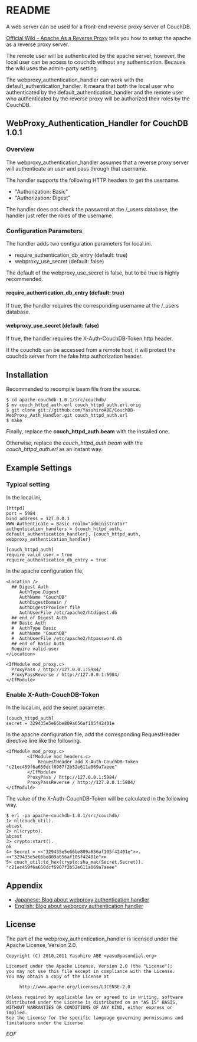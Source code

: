 <!-- -*- mode: markdown ; coding: utf-8 -*- -->

README
======
A web server can be used for a front-end reverse proxy server of CouchDB.

[Official Wiki - Apache As a Reverse Proxy](http://wiki.apache.org/couchdb/Apache_As_a_Reverse_Proxy "Apache As a Reverse Proxy") tells you how to setup the apache as a reverse proxy server.

The remote user will be authenticated by the apache server, however, the local user can be access to couchdb without any authentication.
Because the wiki uses the admin-party setting.

The webproxy\_authentication\_handler can work with the default\_authentication\_handler.
It means that both the local user who authenticated by the default\_authentication\_handler and the remote user who authenticated by the reverse proxy will be authorized their roles by the CouchDB.

WebProxy\_Authentication\_Handler for CouchDB 1.0.1
---------------------------------------------------

### Overview
The webproxy\_authentication\_handler assumes that a reverse proxy server will authenticate an user and pass through that username.

The handler supports the following HTTP headers to get the username.

* "Authorization: Basic"
* "Authorization: Digest"

The handler does not check the password at the /_users database, the handler just refer the roles of the username.

### Configuration Parameters

The handler adds two configuration parameters for local.ini.

* require\_authentication\_db\_entry (default: true)
* webproxy\_use\_secret (default: false)

The default of the webproxy\_use\_secret is false, but to be true is highly recommended.

#### require\_authentication\_db\_entry (default: true)
If true, the handler requires the corresponding username at the /_users database.

#### webproxy\_use\_secret (default: false)
If true, the handler requires the X-Auth-CouchDB-Token http header.

If the couchdb can be accessed from a remote host, it will protect the couchdb server from the fake http authorization header.

Installation
------------
Recommended to recompile beam file from the source.

    $ cd apache-couchdb-1.0.1/src/couchdb/
    $ mv couch_httpd_auth.erl couch_httpd_auth.erl.orig
    $ git clone git://github.com/YasuhiroABE/CouchDB-WebProxy_Auth_Handler.git couch_httpd_auth.erl
    $ make

Finally, replace the **couch\_httpd\_auth.beam** with the installed one.

Otherwise, replace the *couch\_httpd\_auth.beam* with the *couch\_httpd\_auth.erl* as an instant way.

Example Settings
----------------

### Typical setting 

In the local.ini,

    [httpd]
    port = 5984
    bind_address = 127.0.0.1
    WWW-Authenticate = Basic realm="administrator"
    authentication_handlers = {couch_httpd_auth, default_authentication_handler}, {couch_httpd_auth, webproxy_authentication_handler}

    [couch_httpd_auth]
    require_valid_user = true
    require_authentication_db_entry = true

In the apache configuration file,

    <Location />
      ## Digest Auth
         AuthType Digest
         AuthName "CouchDB"
         AuthDigestDomain /
         AuthDigestProvider file
         AuthUserFile /etc/apache2/htdigest.db
      ## end of Digest Auth
      ## Basic Auth
      #  AuthType Basic
      #  AuthName "CouchDB"
      #  AuthUserFile /etc/apache2/htpassword.db
      ## end of Basic Auth
      Require valid-user
    </Location>

    <IfModule mod_proxy.c>
      ProxyPass / http://127.0.0.1:5984/
      ProxyPassReverse / http://127.0.0.1:5984/
    </IfModule>


### Enable X-Auth-CouchDB-Token

In the local.ini, add the secret parameter.

    [couch_httpd_auth]
    secret = 329435e5e66be809a656af105f42401e

In the apache configuration file, add the corresponding RequestHeader directive line like the following.

    <IfModule mod_proxy.c>
            <IfModule mod_headers.c>
                RequestHeader add X-Auth-CouchDB-Token "c21ec459f6a650dcf6907f2b52e611a069a7aeee"
            </IfModule>
            ProxyPass / http://127.0.0.1:5984/
            ProxyPassReverse / http://127.0.0.1:5984/
    </IfModule>

The value of the X-Auth-CouchDB-Token will be calculated in the following way.

    $ erl -pa apache-couchdb-1.0.1/src/couchdb/
    1> nl(couch_util).
    abcast
    2> nl(crypto).
    abcast
    3> crypto:start().
    ok
    4> Secret = <<"329435e5e66be809a656af105f42401e">>.
    <<"329435e5e66be809a656af105f42401e">>
    5> couch_util:to_hex(crypto:sha_mac(Secret,Secret)).
    "c21ec459f6a650dcf6907f2b52e611a069a7aeee"

Appendix
--------
* [Japanese: Blog about webproxy authentication handler](http://yasu-2.blogspot.com/2010/11/couchdb-apachereverse-proxy_29.html "my blog site")
* [English: Blog about webproxy authentication handler](http://yasu-2.blogspot.com/2010/11/couchdb-how-to-use-reverse-proxy-server.html "my blog site, but my English is totally broken, I think.")

License
-------
The part of the webproxy\_authentication\_handler is licensed under the Apache License, Version 2.0.

    Copyright (C) 2010,2011 Yasuhiro ABE <yasu@yasundial.org>

    Licensed under the Apache License, Version 2.0 (the "License");
    you may not use this file except in compliance with the License.
    You may obtain a copy of the License at
    
         http://www.apache.org/licenses/LICENSE-2.0
    
    Unless required by applicable law or agreed to in writing, software
    distributed under the License is distributed on an "AS IS" BASIS,
    WITHOUT WARRANTIES OR CONDITIONS OF ANY KIND, either express or implied.
    See the License for the specific language governing permissions and
    limitations under the License.

_EOF_
